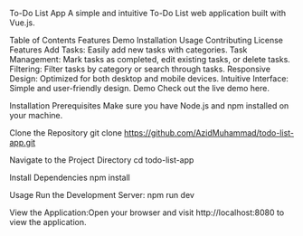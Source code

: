 To-Do List App
A simple and intuitive To-Do List web application built with Vue.js.


Table of Contents
Features
Demo
Installation
Usage
Contributing
License
Features
Add Tasks: Easily add new tasks with categories.
Task Management: Mark tasks as completed, edit existing tasks, or delete tasks.
Filtering: Filter tasks by category or search through tasks.
Responsive Design: Optimized for both desktop and mobile devices.
Intuitive Interface: Simple and user-friendly design.
Demo
Check out the live demo here.

Installation
Prerequisites
Make sure you have Node.js and npm installed on your machine.

Clone the Repository
git clone https://github.com/AzidMuhammad/todo-list-app.git

Navigate to the Project Directory
cd todo-list-app

Install Dependencies
npm install

Usage
Run the Development Server:
npm run dev

View the Application:Open your browser and visit http://localhost:8080 to view the application.
